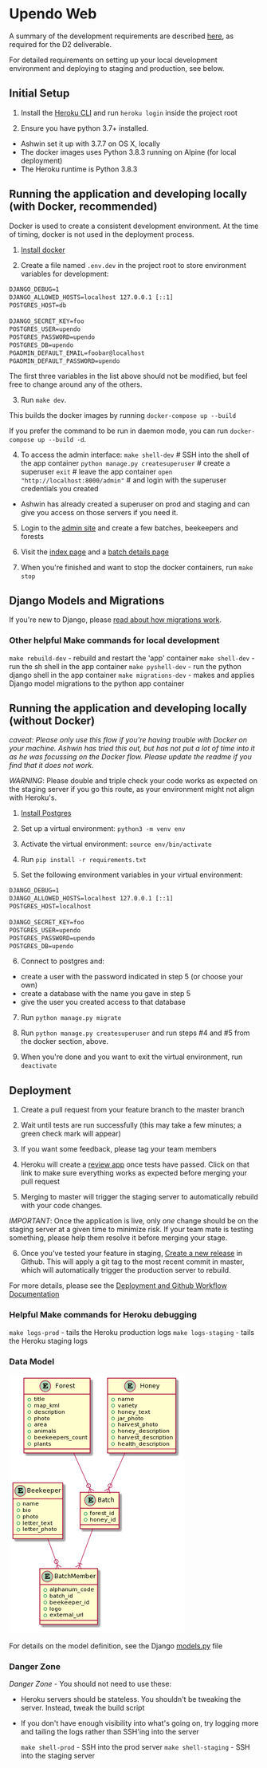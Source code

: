 # Upendo Web

A summary of the development requirements are described [here](./docs/deliverable-2/development-requirements.md), as required for the D2 deliverable.

For detailed requirements on setting up your local development environment and deploying to staging and production, see below.

## Initial Setup

1. Install the [Heroku CLI](https://devcenter.heroku.com/articles/heroku-cli#download-and-install) and run `heroku login` inside the project root

2. Ensure you have python 3.7+ installed.

* Ashwin set it up with 3.7.7 on OS X, locally
* The docker images uses Python 3.8.3 running on Alpine (for local deployment)
* The Heroku runtime is Python 3.8.3

## Running the application and developing locally (with Docker, recommended)

Docker is used to create a consistent development environment. At the time of timing, docker is not used in the deployment process.

1. [Install docker](https://docs.docker.com/engine/install/)

2. Create a file named `.env.dev` in the project root to store environment variables for development:

```
DJANGO_DEBUG=1
DJANGO_ALLOWED_HOSTS=localhost 127.0.0.1 [::1]
POSTGRES_HOST=db

DJANGO_SECRET_KEY=foo
POSTGRES_USER=upendo
POSTGRES_PASSWORD=upendo
POSTGRES_DB=upendo
PGADMIN_DEFAULT_EMAIL=foobar@localhost
PGADMIN_DEFAULT_PASSWORD=upendo
```

The first three variables in the list above should not be modified, but feel free to change around any of the others.

3. Run `make dev`.

This builds the docker images by running `docker-compose up --build`

If you prefer the command to be run in daemon mode, you can run `docker-compose up --build -d`.

4. To access the admin interface:
`make shell-dev` # SSH into the shell of the app container
`python manage.py createsuperuser` # create a superuser
`exit` # leave the app container
`open "http://localhost:8000/admin"` # and login with the superuser credentials you created

* Ashwin has already created a superuser on prod and staging and can give you access on those servers if you need it.

5. Login to the [admin site](http://localhost:8000/admin) and create a few batches, beekeepers and forests

6. Visit the [index page](http://localhost:8000) and a [batch details page](http://localhost/batches/1)

7. When  you're finished and want to stop the docker containers, run `make stop`

## Django Models and Migrations

If you're new to Django, please [read about how migrations work](https://docs.djangoproject.com/en/3.0/topics/migrations/).

### Other helpful Make commands for local development

`make rebuild-dev` - rebuild and restart the 'app' container
`make shell-dev` - run the sh shell in the app container
`make pyshell-dev` - run the python django shell in the app container
`make migrations-dev` - makes and applies Django model migrations to the python app container


## Running the application and developing locally (without Docker)

*caveat: Please only use this flow if you're having trouble with Docker on your machine. Ashwin has tried this out, but has not put a lot of time into it as he was focussing on the Docker flow. Please update the readme if you find that it does not work.*

_WARNING_: Please double and triple check your code works as expected on the staging server if you go this route, as your environment might not align with Heroku's.

1. [Install Postgres](https://www.postgresql.org/download/)

2. Set up a virtual environment: `python3 -m venv env`

3. Activate the virtual environment: `source env/bin/activate`

4. Run `pip install -r requirements.txt`

5. Set the following environment variables in your virtual environment:

```
DJANGO_DEBUG=1
DJANGO_ALLOWED_HOSTS=localhost 127.0.0.1 [::1]
POSTGRES_HOST=localhost

DJANGO_SECRET_KEY=foo
POSTGRES_USER=upendo
POSTGRES_PASSWORD=upendo
POSTGRES_DB=upendo
```

6. Connect to postgres and:
* create a user with the password indicated in step 5 (or choose your own)
* create a database with the name you gave in step 5
* give the user you created access to that database


7. Run `python manage.py migrate`

8. Run `python manage.py createsuperuser` and run steps #4 and #5 from the docker section, above.

8. When you're done and you want to exit the virtual environment, run `deactivate`

## Deployment

1. Create a pull request from your feature branch to the master branch

2. Wait until tests are run successfully (this may take a few minutes; a green check mark will appear)

3. If you want some feedback, please tag your team members

4. Heroku will create a [review app](https://devcenter.heroku.com/articles/github-integration-review-apps) once tests have passed. Click on that link to make sure everything works as expected before merging your pull request

5. Merging to master will trigger the staging server to automatically rebuild with your code changes.

*_IMPORTANT_*: Once the application is live, only *one* change should be on the staging server at a given time to minimize risk. If your team mate is testing something, please help them resolve it before merging your stage.

6. Once you've tested your feature in staging, [Create a new release](https://github.com/csc301-summer-2020/team-project-3-upendo-honey/releases) in Github. This will apply a git tag to the most recent commit in master, which will automatically trigger the production server to rebuild.

For more details, please see the [Deployment and Github Workflow Documentation](docs/deliverable-2/deployment-github-workflow.md)

### Helpful Make commands for Heroku debugging

`make logs-prod` - tails the Heroku production logs
`make logs-staging` - tails the Heroku staging logs

### Data Model

![Data Model](docs/uml-diagrams/models.png)

For details on the model definition, see the Django [models.py](./web/models.py) file

### Danger Zone

*Danger Zone* - You should not need to use these:

* Heroku servers should be stateless. You shouldn't be tweaking the server. Instead, tweak the build script
* If you don't have enough visibility into what's going on, try logging more and tailing the logs rather than SSH'ing into the server

    `make shell-prod` - SSH into the prod server
    `make shell-staging` - SSH into the staging server
